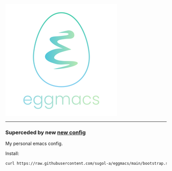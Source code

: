 ![](splash/splash.png)

---

### Superceded by new [new config](https://github.com/sugol-a/coremacs)

My personal emacs config.

Install:

```sh
curl https://raw.githubusercontent.com/sugol-a/eggmacs/main/bootstrap.sh | bash
```
